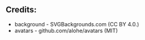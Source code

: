 ## Credits:
- background - SVGBackgrounds.com (CC BY 4.0.)
- avatars - github.com/alohe/avatars (MIT)